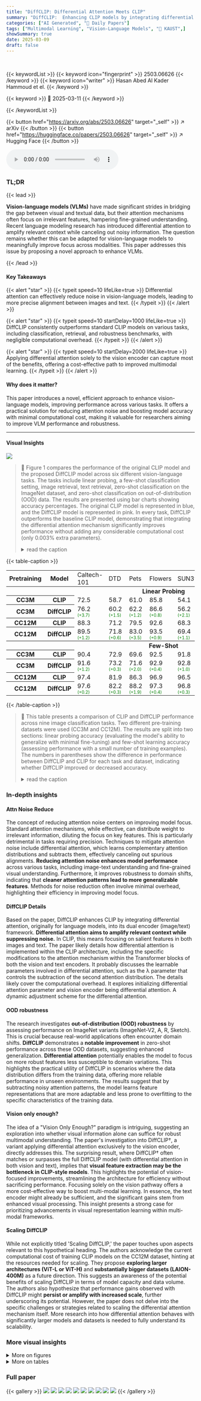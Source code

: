 ```yaml
---
title: "DiffCLIP: Differential Attention Meets CLIP"
summary: "DiffCLIP:  Enhancing CLIP models by integrating differential attention, achieving superior performance with minimal overhead."
categories: ["AI Generated", "🤗 Daily Papers"]
tags: ["Multimodal Learning", "Vision-Language Models", "🏢 KAUST",]
showSummary: true
date: 2025-03-09
draft: false
---
```


<br>

{{< keywordList >}}
{{< keyword icon="fingerprint" >}} 2503.06626 {{< /keyword >}}
{{< keyword icon="writer" >}} Hasan Abed Al Kader Hammoud et el. {{< /keyword >}}
 
{{< keyword >}} 🤗 2025-03-11 {{< /keyword >}}
 
{{< /keywordList >}}

{{< button href="https://arxiv.org/abs/2503.06626" target="_self" >}}
↗ arXiv
{{< /button >}}
{{< button href="https://huggingface.co/papers/2503.06626" target="_self" >}}
↗ Hugging Face
{{< /button >}}



<audio controls>
    <source src="https://ai-paper-reviewer.com/2503.06626/podcast.wav" type="audio/wav">
    Your browser does not support the audio element.
</audio>


### TL;DR


{{< lead >}}

**Vision-language models (VLMs)** have made significant strides in bridging the gap between visual and textual data, but their attention mechanisms often focus on irrelevant features, hampering fine-grained understanding. Recent language modeling research has introduced differential attention to amplify relevant context while canceling out noisy information. The question remains whether this can be adapted for vision-language models to meaningfully improve focus across modalities. This paper addresses this issue by proposing a novel approach to enhance VLMs.

{{< /lead >}}


#### Key Takeaways

{{< alert "star" >}}
{{< typeit speed=10 lifeLike=true >}} Differential attention can effectively reduce noise in vision-language models, leading to more precise alignment between images and text. {{< /typeit >}}
{{< /alert >}}

{{< alert "star" >}}
{{< typeit speed=10 startDelay=1000 lifeLike=true >}} DiffCLIP consistently outperforms standard CLIP models on various tasks, including classification, retrieval, and robustness benchmarks, with negligible computational overhead. {{< /typeit >}}
{{< /alert >}}

{{< alert "star" >}}
{{< typeit speed=10 startDelay=2000 lifeLike=true >}} Applying differential attention solely to the vision encoder can capture most of the benefits, offering a cost-effective path to improved multimodal learning. {{< /typeit >}}
{{< /alert >}}

#### Why does it matter?
This paper introduces a novel, efficient approach to enhance vision-language models, improving performance across various tasks. It offers a practical solution for reducing attention noise and boosting model accuracy with minimal computational cost, making it valuable for researchers aiming to improve VLM performance and robustness.

------
#### Visual Insights



![](https://arxiv.org/html/2503.06626/x1.png)

> 🔼 Figure 1 compares the performance of the original CLIP model and the proposed DiffCLIP model across six different vision-language tasks.  The tasks include linear probing, a few-shot classification setting, image retrieval, text retrieval, zero-shot classification on the ImageNet dataset, and zero-shot classification on out-of-distribution (OOD) data.  The results are presented using bar charts showing accuracy percentages.  The original CLIP model is represented in blue, and the DiffCLIP model is represented in pink. In every task, DiffCLIP outperforms the baseline CLIP model, demonstrating that integrating the differential attention mechanism significantly improves performance without adding any considerable computational cost (only 0.003% extra parameters).
> <details>
> <summary>read the caption</summary>
> Figure 1: CC3M Pretraining: CLIP vs. DiffCLIP Across Six Tasks. We compare standard CLIP (blue) and our DiffCLIP variant (pink) on linear probing, few-shot classification, image/text retrieval, zero-shot ImageNet, and zero-shot OOD. In each case, DiffCLIP consistently outperforms CLIP, highlighting the effectiveness of differential attention with only 0.003% extra parameters.
> </details>





{{< table-caption >}}
<table class="ltx_tabular ltx_guessed_headers ltx_align_middle" id="S3.T1.5.1">
<tbody class="ltx_tbody">
<tr class="ltx_tr" id="S3.T1.5.1.1.1">
<th class="ltx_td ltx_align_left ltx_th ltx_th_row ltx_border_tt" id="S3.T1.5.1.1.1.1" style="padding-top:1pt;padding-bottom:1pt;"><span class="ltx_text ltx_font_bold" id="S3.T1.5.1.1.1.1.1">Pretraining</span></th>
<th class="ltx_td ltx_align_left ltx_th ltx_th_row ltx_border_tt" id="S3.T1.5.1.1.1.2" style="padding-top:1pt;padding-bottom:1pt;"><span class="ltx_text ltx_font_bold" id="S3.T1.5.1.1.1.2.1">Model</span></th>
<td class="ltx_td ltx_align_center ltx_border_tt" id="S3.T1.5.1.1.1.3" style="padding-top:1pt;padding-bottom:1pt;"><span class="ltx_text ltx_font_bold" id="S3.T1.5.1.1.1.3.1">Caltech-101</span></td>
<td class="ltx_td ltx_align_center ltx_border_tt" id="S3.T1.5.1.1.1.4" style="padding-top:1pt;padding-bottom:1pt;"><span class="ltx_text ltx_font_bold" id="S3.T1.5.1.1.1.4.1">DTD</span></td>
<td class="ltx_td ltx_align_center ltx_border_tt" id="S3.T1.5.1.1.1.5" style="padding-top:1pt;padding-bottom:1pt;"><span class="ltx_text ltx_font_bold" id="S3.T1.5.1.1.1.5.1">Pets</span></td>
<td class="ltx_td ltx_align_center ltx_border_tt" id="S3.T1.5.1.1.1.6" style="padding-top:1pt;padding-bottom:1pt;"><span class="ltx_text ltx_font_bold" id="S3.T1.5.1.1.1.6.1">Flowers</span></td>
<td class="ltx_td ltx_align_center ltx_border_tt" id="S3.T1.5.1.1.1.7" style="padding-top:1pt;padding-bottom:1pt;"><span class="ltx_text ltx_font_bold" id="S3.T1.5.1.1.1.7.1">SUN397</span></td>
<td class="ltx_td ltx_align_center ltx_border_tt" id="S3.T1.5.1.1.1.8" style="padding-top:1pt;padding-bottom:1pt;"><span class="ltx_text ltx_font_bold" id="S3.T1.5.1.1.1.8.1">Aircraft</span></td>
<td class="ltx_td ltx_align_center ltx_border_tt" id="S3.T1.5.1.1.1.9" style="padding-top:1pt;padding-bottom:1pt;"><span class="ltx_text ltx_font_bold" id="S3.T1.5.1.1.1.9.1">CIFAR10</span></td>
<td class="ltx_td ltx_align_center ltx_border_tt" id="S3.T1.5.1.1.1.10" style="padding-top:1pt;padding-bottom:1pt;"><span class="ltx_text ltx_font_bold" id="S3.T1.5.1.1.1.10.1">CIFAR100</span></td>
<td class="ltx_td ltx_align_center ltx_border_r ltx_border_tt" id="S3.T1.5.1.1.1.11" style="padding-top:1pt;padding-bottom:1pt;"><span class="ltx_text ltx_font_bold" id="S3.T1.5.1.1.1.11.1">Food-101</span></td>
<td class="ltx_td ltx_align_center ltx_border_tt" id="S3.T1.5.1.1.1.12" style="padding-top:1pt;padding-bottom:1pt;"><span class="ltx_text ltx_font_bold" id="S3.T1.5.1.1.1.12.1">Avg.</span></td>
</tr>
<tr class="ltx_tr" id="S3.T1.5.1.2.2">
<th class="ltx_td ltx_align_left ltx_th ltx_th_row ltx_border_t" colspan="11" id="S3.T1.5.1.2.2.1" style="padding-top:1pt;padding-bottom:1pt;"><span class="ltx_text ltx_font_bold" id="S3.T1.5.1.2.2.1.1">Linear Probing</span></th>
<td class="ltx_td ltx_border_t" id="S3.T1.5.1.2.2.2" style="padding-top:1pt;padding-bottom:1pt;"></td>
</tr>
<tr class="ltx_tr" id="S3.T1.5.1.3.3">
<th class="ltx_td ltx_align_left ltx_th ltx_th_row ltx_border_t" id="S3.T1.5.1.3.3.1" style="padding-top:1pt;padding-bottom:1pt;">CC3M</th>
<th class="ltx_td ltx_align_left ltx_th ltx_th_row ltx_border_t" id="S3.T1.5.1.3.3.2" style="padding-top:1pt;padding-bottom:1pt;">CLIP</th>
<td class="ltx_td ltx_align_center ltx_border_t" id="S3.T1.5.1.3.3.3" style="padding-top:1pt;padding-bottom:1pt;">72.5</td>
<td class="ltx_td ltx_align_center ltx_border_t" id="S3.T1.5.1.3.3.4" style="padding-top:1pt;padding-bottom:1pt;">58.7</td>
<td class="ltx_td ltx_align_center ltx_border_t" id="S3.T1.5.1.3.3.5" style="padding-top:1pt;padding-bottom:1pt;">61.0</td>
<td class="ltx_td ltx_align_center ltx_border_t" id="S3.T1.5.1.3.3.6" style="padding-top:1pt;padding-bottom:1pt;">85.8</td>
<td class="ltx_td ltx_align_center ltx_border_t" id="S3.T1.5.1.3.3.7" style="padding-top:1pt;padding-bottom:1pt;">54.1</td>
<td class="ltx_td ltx_align_center ltx_border_t" id="S3.T1.5.1.3.3.8" style="padding-top:1pt;padding-bottom:1pt;">35.7</td>
<td class="ltx_td ltx_align_center ltx_border_t" id="S3.T1.5.1.3.3.9" style="padding-top:1pt;padding-bottom:1pt;">83.5</td>
<td class="ltx_td ltx_align_center ltx_border_t" id="S3.T1.5.1.3.3.10" style="padding-top:1pt;padding-bottom:1pt;">63.4</td>
<td class="ltx_td ltx_align_center ltx_border_r ltx_border_t" id="S3.T1.5.1.3.3.11" style="padding-top:1pt;padding-bottom:1pt;">59.1</td>
<td class="ltx_td ltx_align_center ltx_border_t" id="S3.T1.5.1.3.3.12" style="padding-top:1pt;padding-bottom:1pt;">63.8</td>
</tr>
<tr class="ltx_tr" id="S3.T1.5.1.4.4">
<th class="ltx_td ltx_align_left ltx_th ltx_th_row" id="S3.T1.5.1.4.4.1" style="padding-top:1pt;padding-bottom:1pt;">CC3M</th>
<th class="ltx_td ltx_align_left ltx_th ltx_th_row" id="S3.T1.5.1.4.4.2" style="padding-top:1pt;padding-bottom:1pt;">DiffCLIP</th>
<td class="ltx_td ltx_align_center" id="S3.T1.5.1.4.4.3" style="padding-top:1pt;padding-bottom:1pt;">76.2 <span class="ltx_text" id="S3.T1.5.1.4.4.3.1" style="font-size:70%;color:#008000;">(+3.7)</span>
</td>
<td class="ltx_td ltx_align_center" id="S3.T1.5.1.4.4.4" style="padding-top:1pt;padding-bottom:1pt;">60.2 <span class="ltx_text" id="S3.T1.5.1.4.4.4.1" style="font-size:70%;color:#008000;">(+1.5)</span>
</td>
<td class="ltx_td ltx_align_center" id="S3.T1.5.1.4.4.5" style="padding-top:1pt;padding-bottom:1pt;">62.2 <span class="ltx_text" id="S3.T1.5.1.4.4.5.1" style="font-size:70%;color:#008000;">(+1.2)</span>
</td>
<td class="ltx_td ltx_align_center" id="S3.T1.5.1.4.4.6" style="padding-top:1pt;padding-bottom:1pt;">86.6 <span class="ltx_text" id="S3.T1.5.1.4.4.6.1" style="font-size:70%;color:#008000;">(+0.8)</span>
</td>
<td class="ltx_td ltx_align_center" id="S3.T1.5.1.4.4.7" style="padding-top:1pt;padding-bottom:1pt;">56.2 <span class="ltx_text" id="S3.T1.5.1.4.4.7.1" style="font-size:70%;color:#008000;">(+2.1)</span>
</td>
<td class="ltx_td ltx_align_center" id="S3.T1.5.1.4.4.8" style="padding-top:1pt;padding-bottom:1pt;">34.6 <span class="ltx_text" id="S3.T1.5.1.4.4.8.1" style="font-size:70%;color:#990000;">(-1.1)</span>
</td>
<td class="ltx_td ltx_align_center" id="S3.T1.5.1.4.4.9" style="padding-top:1pt;padding-bottom:1pt;">83.9 <span class="ltx_text" id="S3.T1.5.1.4.4.9.1" style="font-size:70%;color:#008000;">(+0.4)</span>
</td>
<td class="ltx_td ltx_align_center" id="S3.T1.5.1.4.4.10" style="padding-top:1pt;padding-bottom:1pt;">63.7 <span class="ltx_text" id="S3.T1.5.1.4.4.10.1" style="font-size:70%;color:#008000;">(+0.3)</span>
</td>
<td class="ltx_td ltx_align_center ltx_border_r" id="S3.T1.5.1.4.4.11" style="padding-top:1pt;padding-bottom:1pt;">59.4 <span class="ltx_text" id="S3.T1.5.1.4.4.11.1" style="font-size:70%;color:#008000;">(+0.3)</span>
</td>
<td class="ltx_td ltx_align_center" id="S3.T1.5.1.4.4.12" style="padding-top:1pt;padding-bottom:1pt;">64.8 <span class="ltx_text" id="S3.T1.5.1.4.4.12.1" style="font-size:70%;color:#008000;">(+1.0)</span>
</td>
</tr>
<tr class="ltx_tr" id="S3.T1.5.1.5.5">
<th class="ltx_td ltx_align_left ltx_th ltx_th_row ltx_border_t" id="S3.T1.5.1.5.5.1" style="padding-top:1pt;padding-bottom:1pt;">CC12M</th>
<th class="ltx_td ltx_align_left ltx_th ltx_th_row ltx_border_t" id="S3.T1.5.1.5.5.2" style="padding-top:1pt;padding-bottom:1pt;">CLIP</th>
<td class="ltx_td ltx_align_center ltx_border_t" id="S3.T1.5.1.5.5.3" style="padding-top:1pt;padding-bottom:1pt;">88.3</td>
<td class="ltx_td ltx_align_center ltx_border_t" id="S3.T1.5.1.5.5.4" style="padding-top:1pt;padding-bottom:1pt;">71.2</td>
<td class="ltx_td ltx_align_center ltx_border_t" id="S3.T1.5.1.5.5.5" style="padding-top:1pt;padding-bottom:1pt;">79.5</td>
<td class="ltx_td ltx_align_center ltx_border_t" id="S3.T1.5.1.5.5.6" style="padding-top:1pt;padding-bottom:1pt;">92.6</td>
<td class="ltx_td ltx_align_center ltx_border_t" id="S3.T1.5.1.5.5.7" style="padding-top:1pt;padding-bottom:1pt;">68.3</td>
<td class="ltx_td ltx_align_center ltx_border_t" id="S3.T1.5.1.5.5.8" style="padding-top:1pt;padding-bottom:1pt;">48.8</td>
<td class="ltx_td ltx_align_center ltx_border_t" id="S3.T1.5.1.5.5.9" style="padding-top:1pt;padding-bottom:1pt;">92.0</td>
<td class="ltx_td ltx_align_center ltx_border_t" id="S3.T1.5.1.5.5.10" style="padding-top:1pt;padding-bottom:1pt;">74.7</td>
<td class="ltx_td ltx_align_center ltx_border_r ltx_border_t" id="S3.T1.5.1.5.5.11" style="padding-top:1pt;padding-bottom:1pt;">77.5</td>
<td class="ltx_td ltx_align_center ltx_border_t" id="S3.T1.5.1.5.5.12" style="padding-top:1pt;padding-bottom:1pt;">77.0</td>
</tr>
<tr class="ltx_tr" id="S3.T1.5.1.6.6">
<th class="ltx_td ltx_align_left ltx_th ltx_th_row" id="S3.T1.5.1.6.6.1" style="padding-top:1pt;padding-bottom:1pt;">CC12M</th>
<th class="ltx_td ltx_align_left ltx_th ltx_th_row" id="S3.T1.5.1.6.6.2" style="padding-top:1pt;padding-bottom:1pt;">DiffCLIP</th>
<td class="ltx_td ltx_align_center" id="S3.T1.5.1.6.6.3" style="padding-top:1pt;padding-bottom:1pt;">89.5 <span class="ltx_text" id="S3.T1.5.1.6.6.3.1" style="font-size:70%;color:#008000;">(+1.2)</span>
</td>
<td class="ltx_td ltx_align_center" id="S3.T1.5.1.6.6.4" style="padding-top:1pt;padding-bottom:1pt;">71.8 <span class="ltx_text" id="S3.T1.5.1.6.6.4.1" style="font-size:70%;color:#008000;">(+0.6)</span>
</td>
<td class="ltx_td ltx_align_center" id="S3.T1.5.1.6.6.5" style="padding-top:1pt;padding-bottom:1pt;">83.0 <span class="ltx_text" id="S3.T1.5.1.6.6.5.1" style="font-size:70%;color:#008000;">(+3.5)</span>
</td>
<td class="ltx_td ltx_align_center" id="S3.T1.5.1.6.6.6" style="padding-top:1pt;padding-bottom:1pt;">93.5 <span class="ltx_text" id="S3.T1.5.1.6.6.6.1" style="font-size:70%;color:#008000;">(+0.9)</span>
</td>
<td class="ltx_td ltx_align_center" id="S3.T1.5.1.6.6.7" style="padding-top:1pt;padding-bottom:1pt;">69.4 <span class="ltx_text" id="S3.T1.5.1.6.6.7.1" style="font-size:70%;color:#008000;">(+1.1)</span>
</td>
<td class="ltx_td ltx_align_center" id="S3.T1.5.1.6.6.8" style="padding-top:1pt;padding-bottom:1pt;">46.4 <span class="ltx_text" id="S3.T1.5.1.6.6.8.1" style="font-size:70%;color:#990000;">(-2.4)</span>
</td>
<td class="ltx_td ltx_align_center" id="S3.T1.5.1.6.6.9" style="padding-top:1pt;padding-bottom:1pt;">90.7 <span class="ltx_text" id="S3.T1.5.1.6.6.9.1" style="font-size:70%;color:#990000;">(-1.3)</span>
</td>
<td class="ltx_td ltx_align_center" id="S3.T1.5.1.6.6.10" style="padding-top:1pt;padding-bottom:1pt;">73.3 <span class="ltx_text" id="S3.T1.5.1.6.6.10.1" style="font-size:70%;color:#990000;">(-1.4)</span>
</td>
<td class="ltx_td ltx_align_center ltx_border_r" id="S3.T1.5.1.6.6.11" style="padding-top:1pt;padding-bottom:1pt;">77.7 <span class="ltx_text" id="S3.T1.5.1.6.6.11.1" style="font-size:70%;color:#008000;">(+0.2)</span>
</td>
<td class="ltx_td ltx_align_center" id="S3.T1.5.1.6.6.12" style="padding-top:1pt;padding-bottom:1pt;">77.3 <span class="ltx_text" id="S3.T1.5.1.6.6.12.1" style="font-size:70%;color:#008000;">(+0.3)</span>
</td>
</tr>
<tr class="ltx_tr" id="S3.T1.5.1.7.7">
<th class="ltx_td ltx_align_left ltx_th ltx_th_row ltx_border_t" colspan="11" id="S3.T1.5.1.7.7.1" style="padding-top:1pt;padding-bottom:1pt;"><span class="ltx_text ltx_font_bold" id="S3.T1.5.1.7.7.1.1">Few-Shot</span></th>
<td class="ltx_td ltx_border_t" id="S3.T1.5.1.7.7.2" style="padding-top:1pt;padding-bottom:1pt;"></td>
</tr>
<tr class="ltx_tr" id="S3.T1.5.1.8.8">
<th class="ltx_td ltx_align_left ltx_th ltx_th_row ltx_border_t" id="S3.T1.5.1.8.8.1" style="padding-top:1pt;padding-bottom:1pt;">CC3M</th>
<th class="ltx_td ltx_align_left ltx_th ltx_th_row ltx_border_t" id="S3.T1.5.1.8.8.2" style="padding-top:1pt;padding-bottom:1pt;">CLIP</th>
<td class="ltx_td ltx_align_center ltx_border_t" id="S3.T1.5.1.8.8.3" style="padding-top:1pt;padding-bottom:1pt;">90.4</td>
<td class="ltx_td ltx_align_center ltx_border_t" id="S3.T1.5.1.8.8.4" style="padding-top:1pt;padding-bottom:1pt;">72.9</td>
<td class="ltx_td ltx_align_center ltx_border_t" id="S3.T1.5.1.8.8.5" style="padding-top:1pt;padding-bottom:1pt;">69.6</td>
<td class="ltx_td ltx_align_center ltx_border_t" id="S3.T1.5.1.8.8.6" style="padding-top:1pt;padding-bottom:1pt;">92.5</td>
<td class="ltx_td ltx_align_center ltx_border_t" id="S3.T1.5.1.8.8.7" style="padding-top:1pt;padding-bottom:1pt;">91.8</td>
<td class="ltx_td ltx_align_center ltx_border_t" id="S3.T1.5.1.8.8.8" style="padding-top:1pt;padding-bottom:1pt;">44.6</td>
<td class="ltx_td ltx_align_center ltx_border_t" id="S3.T1.5.1.8.8.9" style="padding-top:1pt;padding-bottom:1pt;">63.4</td>
<td class="ltx_td ltx_align_center ltx_border_t" id="S3.T1.5.1.8.8.10" style="padding-top:1pt;padding-bottom:1pt;">72.8</td>
<td class="ltx_td ltx_align_center ltx_border_r ltx_border_t" id="S3.T1.5.1.8.8.11" style="padding-top:1pt;padding-bottom:1pt;">67.0</td>
<td class="ltx_td ltx_align_center ltx_border_t" id="S3.T1.5.1.8.8.12" style="padding-top:1pt;padding-bottom:1pt;">73.9</td>
</tr>
<tr class="ltx_tr" id="S3.T1.5.1.9.9">
<th class="ltx_td ltx_align_left ltx_th ltx_th_row" id="S3.T1.5.1.9.9.1" style="padding-top:1pt;padding-bottom:1pt;">CC3M</th>
<th class="ltx_td ltx_align_left ltx_th ltx_th_row" id="S3.T1.5.1.9.9.2" style="padding-top:1pt;padding-bottom:1pt;">DiffCLIP</th>
<td class="ltx_td ltx_align_center" id="S3.T1.5.1.9.9.3" style="padding-top:1pt;padding-bottom:1pt;">91.6 <span class="ltx_text" id="S3.T1.5.1.9.9.3.1" style="font-size:70%;color:#008000;">(+1.2)</span>
</td>
<td class="ltx_td ltx_align_center" id="S3.T1.5.1.9.9.4" style="padding-top:1pt;padding-bottom:1pt;">73.2 <span class="ltx_text" id="S3.T1.5.1.9.9.4.1" style="font-size:70%;color:#008000;">(+0.3)</span>
</td>
<td class="ltx_td ltx_align_center" id="S3.T1.5.1.9.9.5" style="padding-top:1pt;padding-bottom:1pt;">71.6 <span class="ltx_text" id="S3.T1.5.1.9.9.5.1" style="font-size:70%;color:#008000;">(+2.0)</span>
</td>
<td class="ltx_td ltx_align_center" id="S3.T1.5.1.9.9.6" style="padding-top:1pt;padding-bottom:1pt;">92.9 <span class="ltx_text" id="S3.T1.5.1.9.9.6.1" style="font-size:70%;color:#008000;">(+0.4)</span>
</td>
<td class="ltx_td ltx_align_center" id="S3.T1.5.1.9.9.7" style="padding-top:1pt;padding-bottom:1pt;">92.8 <span class="ltx_text" id="S3.T1.5.1.9.9.7.1" style="font-size:70%;color:#008000;">(+1.0)</span>
</td>
<td class="ltx_td ltx_align_center" id="S3.T1.5.1.9.9.8" style="padding-top:1pt;padding-bottom:1pt;">45.4 <span class="ltx_text" id="S3.T1.5.1.9.9.8.1" style="font-size:70%;color:#008000;">(+0.8)</span>
</td>
<td class="ltx_td ltx_align_center" id="S3.T1.5.1.9.9.9" style="padding-top:1pt;padding-bottom:1pt;">62.4 <span class="ltx_text" id="S3.T1.5.1.9.9.9.1" style="font-size:70%;color:#990000;">(-1.0)</span>
</td>
<td class="ltx_td ltx_align_center" id="S3.T1.5.1.9.9.10" style="padding-top:1pt;padding-bottom:1pt;">73.5 <span class="ltx_text" id="S3.T1.5.1.9.9.10.1" style="font-size:70%;color:#008000;">(+0.7)</span>
</td>
<td class="ltx_td ltx_align_center ltx_border_r" id="S3.T1.5.1.9.9.11" style="padding-top:1pt;padding-bottom:1pt;">68.3 <span class="ltx_text" id="S3.T1.5.1.9.9.11.1" style="font-size:70%;color:#008000;">(+1.3)</span>
</td>
<td class="ltx_td ltx_align_center" id="S3.T1.5.1.9.9.12" style="padding-top:1pt;padding-bottom:1pt;">74.6 <span class="ltx_text" id="S3.T1.5.1.9.9.12.1" style="font-size:70%;color:#008000;">(+0.7)</span>
</td>
</tr>
<tr class="ltx_tr" id="S3.T1.5.1.10.10">
<th class="ltx_td ltx_align_left ltx_th ltx_th_row ltx_border_t" id="S3.T1.5.1.10.10.1" style="padding-top:1pt;padding-bottom:1pt;">CC12M</th>
<th class="ltx_td ltx_align_left ltx_th ltx_th_row ltx_border_t" id="S3.T1.5.1.10.10.2" style="padding-top:1pt;padding-bottom:1pt;">CLIP</th>
<td class="ltx_td ltx_align_center ltx_border_t" id="S3.T1.5.1.10.10.3" style="padding-top:1pt;padding-bottom:1pt;">97.4</td>
<td class="ltx_td ltx_align_center ltx_border_t" id="S3.T1.5.1.10.10.4" style="padding-top:1pt;padding-bottom:1pt;">81.9</td>
<td class="ltx_td ltx_align_center ltx_border_t" id="S3.T1.5.1.10.10.5" style="padding-top:1pt;padding-bottom:1pt;">86.3</td>
<td class="ltx_td ltx_align_center ltx_border_t" id="S3.T1.5.1.10.10.6" style="padding-top:1pt;padding-bottom:1pt;">96.9</td>
<td class="ltx_td ltx_align_center ltx_border_t" id="S3.T1.5.1.10.10.7" style="padding-top:1pt;padding-bottom:1pt;">96.5</td>
<td class="ltx_td ltx_align_center ltx_border_t" id="S3.T1.5.1.10.10.8" style="padding-top:1pt;padding-bottom:1pt;">56.1</td>
<td class="ltx_td ltx_align_center ltx_border_t" id="S3.T1.5.1.10.10.9" style="padding-top:1pt;padding-bottom:1pt;">81.3</td>
<td class="ltx_td ltx_align_center ltx_border_t" id="S3.T1.5.1.10.10.10" style="padding-top:1pt;padding-bottom:1pt;">85.1</td>
<td class="ltx_td ltx_align_center ltx_border_r ltx_border_t" id="S3.T1.5.1.10.10.11" style="padding-top:1pt;padding-bottom:1pt;">86.0</td>
<td class="ltx_td ltx_align_center ltx_border_t" id="S3.T1.5.1.10.10.12" style="padding-top:1pt;padding-bottom:1pt;">85.3</td>
</tr>
<tr class="ltx_tr" id="S3.T1.5.1.11.11">
<th class="ltx_td ltx_align_left ltx_th ltx_th_row ltx_border_bb" id="S3.T1.5.1.11.11.1" style="padding-top:1pt;padding-bottom:1pt;">CC12M</th>
<th class="ltx_td ltx_align_left ltx_th ltx_th_row ltx_border_bb" id="S3.T1.5.1.11.11.2" style="padding-top:1pt;padding-bottom:1pt;">DiffCLIP</th>
<td class="ltx_td ltx_align_center ltx_border_bb" id="S3.T1.5.1.11.11.3" style="padding-top:1pt;padding-bottom:1pt;">97.6 <span class="ltx_text" id="S3.T1.5.1.11.11.3.1" style="font-size:70%;color:#008000;">(+0.2)</span>
</td>
<td class="ltx_td ltx_align_center ltx_border_bb" id="S3.T1.5.1.11.11.4" style="padding-top:1pt;padding-bottom:1pt;">82.2 <span class="ltx_text" id="S3.T1.5.1.11.11.4.1" style="font-size:70%;color:#008000;">(+0.3)</span>
</td>
<td class="ltx_td ltx_align_center ltx_border_bb" id="S3.T1.5.1.11.11.5" style="padding-top:1pt;padding-bottom:1pt;">88.2 <span class="ltx_text" id="S3.T1.5.1.11.11.5.1" style="font-size:70%;color:#008000;">(+1.9)</span>
</td>
<td class="ltx_td ltx_align_center ltx_border_bb" id="S3.T1.5.1.11.11.6" style="padding-top:1pt;padding-bottom:1pt;">97.3 <span class="ltx_text" id="S3.T1.5.1.11.11.6.1" style="font-size:70%;color:#008000;">(+0.4)</span>
</td>
<td class="ltx_td ltx_align_center ltx_border_bb" id="S3.T1.5.1.11.11.7" style="padding-top:1pt;padding-bottom:1pt;">96.8 <span class="ltx_text" id="S3.T1.5.1.11.11.7.1" style="font-size:70%;color:#008000;">(+0.3)</span>
</td>
<td class="ltx_td ltx_align_center ltx_border_bb" id="S3.T1.5.1.11.11.8" style="padding-top:1pt;padding-bottom:1pt;">55.2 <span class="ltx_text" id="S3.T1.5.1.11.11.8.1" style="font-size:70%;color:#990000;">(-0.9)</span>
</td>
<td class="ltx_td ltx_align_center ltx_border_bb" id="S3.T1.5.1.11.11.9" style="padding-top:1pt;padding-bottom:1pt;">80.3 <span class="ltx_text" id="S3.T1.5.1.11.11.9.1" style="font-size:70%;color:#990000;">(-1.0)</span>
</td>
<td class="ltx_td ltx_align_center ltx_border_bb" id="S3.T1.5.1.11.11.10" style="padding-top:1pt;padding-bottom:1pt;">83.3 <span class="ltx_text" id="S3.T1.5.1.11.11.10.1" style="font-size:70%;color:#990000;">(-1.8)</span>
</td>
<td class="ltx_td ltx_align_center ltx_border_bb ltx_border_r" id="S3.T1.5.1.11.11.11" style="padding-top:1pt;padding-bottom:1pt;">87.5 <span class="ltx_text" id="S3.T1.5.1.11.11.11.1" style="font-size:70%;color:#008000;">(+1.5)</span>
</td>
<td class="ltx_td ltx_align_center ltx_border_bb" id="S3.T1.5.1.11.11.12" style="padding-top:1pt;padding-bottom:1pt;">85.4 <span class="ltx_text" id="S3.T1.5.1.11.11.12.1" style="font-size:70%;color:#008000;">(+0.1)</span>
</td>
</tr>
</tbody>
</table>{{< /table-caption >}}

> 🔼 This table presents a comparison of CLIP and DiffCLIP performance across nine image classification tasks.  Two different pre-training datasets were used (CC3M and CC12M). The results are split into two sections: linear probing accuracy (evaluating the model's ability to generalize with minimal fine-tuning) and few-shot learning accuracy (assessing performance with a small number of training examples). The numbers in parentheses show the difference in performance between DiffCLIP and CLIP for each task and dataset, indicating whether DiffCLIP improved or decreased accuracy.
> <details>
> <summary>read the caption</summary>
> Table 1: Classification Performance (Linear Probing and Few-Shot). We compare CLIP and DiffCLIP on nine classification tasks with two pretraining sets (CC3M and CC12M). The top block reports linear probing accuracy, while the bottom block shows few-shot results. Numbers in parentheses indicate absolute gains or drops for DiffCLIP relative to CLIP.
> </details>





### In-depth insights


#### Attn Noise Reduce
The concept of reducing attention noise centers on improving model focus. Standard attention mechanisms, while effective, can distribute weight to irrelevant information, diluting the focus on key features. This is particularly detrimental in tasks requiring precision. Techniques to mitigate attention noise include differential attention, which learns complementary attention distributions and subtracts them, effectively canceling out spurious alignments. **Reducing attention noise enhances model performance** across various tasks, including image-text understanding and fine-grained visual understanding. Furthermore, it improves robustness to domain shifts, indicating that **cleaner attention patterns lead to more generalizable features**. Methods for noise reduction often involve minimal overhead, highlighting their efficiency in improving model focus.

#### DiffCLIP Details
Based on the paper, DiffCLIP enhances CLIP by integrating differential attention, originally for language models, into its dual encoder (image/text) framework. **Differential attention aims to amplify relevant context while suppressing noise.** In CLIP, this means focusing on salient features in both images and text. The paper likely details how differential attention is implemented within the CLIP architecture, including the specific modifications to the attention mechanism within the Transformer blocks of both the vision and text encoders. It probably discusses the learnable parameters involved in differential attention, such as the λ parameter that controls the subtraction of the second attention distribution. The details likely cover the computational overhead. It explores initializing differential attention parameter and vision encoder being differential attention. A dynamic adjustment scheme for the differential attention.

#### OOD robustness
The research investigates **out-of-distribution (OOD) robustness** by assessing performance on ImageNet variants (ImageNet-V2, A, R, Sketch). This is crucial because real-world applications often encounter domain shifts. **DiffCLIP** demonstrates a **notable improvement** in zero-shot performance across these OOD datasets, suggesting enhanced generalization. **Differential attention** potentially enables the model to focus on more robust features less susceptible to domain variations. This highlights the practical utility of DiffCLIP in scenarios where the data distribution differs from the training data, offering more reliable performance in unseen environments. The results suggest that by subtracting noisy attention patterns, the model learns feature representations that are more adaptable and less prone to overfitting to the specific characteristics of the training data.

#### Vision only enough?
The idea of a "Vision Only Enough?" paradigm is intriguing, suggesting an exploration into whether visual information alone can suffice for robust multimodal understanding. The paper's investigation into DiffCLIP†, a variant applying differential attention exclusively to the vision encoder, directly addresses this. The surprising result, where DiffCLIP† often matches or surpasses the full DiffCLIP model (with differential attention in both vision and text), implies that **visual feature extraction may be the bottleneck in CLIP-style models**. This highlights the potential of vision-focused improvements, streamlining the architecture for efficiency without sacrificing performance. Focusing solely on the vision pathway offers a more cost-effective way to boost multi-modal learning. In essence, the text encoder might already be sufficient, and the significant gains stem from enhanced visual processing. This insight presents a strong case for prioritizing advancements in visual representation learning within multi-modal frameworks.

#### Scaling DiffCLIP
While not explicitly titled 'Scaling DiffCLIP,' the paper touches upon aspects relevant to this hypothetical heading. The authors acknowledge the current computational cost of training CLIP models on the CC12M dataset, hinting at the resources needed for scaling. They propose **exploring larger architectures (ViT-L or ViT-H)** and **substantially bigger datasets (LAION-400M)** as a future direction. This suggests an awareness of the potential benefits of scaling DiffCLIP in terms of model capacity and data volume. The authors also hypothesize that performance gains observed with DiffCLIP might **persist or amplify with increased scale**, further underscoring its potential. However, the paper does not delve into the specific challenges or strategies related to scaling the differential attention mechanism itself. More research into how differential attention behaves with significantly larger models and datasets is needed to fully understand its scalability.


### More visual insights

<details>
<summary>More on figures
</summary>


![](https://arxiv.org/html/2503.06626/extracted/6264640/figure/images.png)

> 🔼 This figure compares the attention mechanisms of CLIP and DiffCLIP models on two example images. Each image is processed with two different text queries. The heatmaps visualize where each model focuses its attention.  CLIP's attention is spread out, including irrelevant background details. In contrast, DiffCLIP's attention is more concentrated on the query-relevant objects, showcasing its ability to filter out noise and improve focus.  The text queries for the top row are 'Mug' and 'Lamp,' while the bottom row uses 'Flower' and 'Dog.'
> <details>
> <summary>read the caption</summary>
> Figure 2: Comparing CLIP vs. DiffCLIP Attention Maps. For two images (rows), we visualize where CLIP and DiffCLIP attend when matching each image against two different textual queries. While CLIP allocates attention to irrelevant background regions, DiffCLIP more effectively centers on query-relevant objects, highlighting how differential attention can reduce noise and improve focus.  Queries: First Row: ‘Mug”, Lamp”; Second Row: Flower”, Dog”.
> </details>



![](https://arxiv.org/html/2503.06626/x2.png)

> 🔼 This figure compares the zero-shot performance of CLIP and DiffCLIP on various out-of-distribution (OOD) ImageNet datasets.  The datasets used are ImageNet, ImageNet-V2, ImageNet-A, ImageNet-R, and ImageNet-Sketch.  The performance is measured as zero-shot accuracy (%).  Two different pretraining datasets were used for the models: CC3M and CC12M.  Blue bars represent CLIP, and pink bars represent DiffCLIP. The numerical values above each bar represent the absolute difference in accuracy between DiffCLIP and CLIP for that specific dataset. The average accuracy across all datasets is also shown.  The results demonstrate that DiffCLIP generally improves the zero-shot accuracy compared to the standard CLIP model on these challenging OOD datasets.
> <details>
> <summary>read the caption</summary>
> Figure 3: OOD Zero-Shot ImageNet Performance. Comparison of zero-shot accuracy (%) on ImageNet, ImageNet-V2, ImageNet-A, ImageNet-R, and ImageNet-Sketch, plus the average. Bars show performance of CLIP (blue) versus DiffCLIP (pink), trained on CC3M (left) or CC12M (right). Numerical deltas above the bars indicate the absolute improvement or drop for DiffCLIP relative to CLIP. DiffCLIP improves on average the zero-shot performance on OOD ImageNet datasets as compared to CLIP.
> </details>



![](https://arxiv.org/html/2503.06626/x3.png)

> 🔼 The radar plot in Figure 4 compares the performance of CLIP and DiffCLIP on the MMVP-VLM benchmark, which assesses fine-grained visual understanding.  Each axis represents a different visual property: orientation, positional context, color and appearance, structural characteristics, presence of specific features, viewpoint and perspective, and distribution and quantity.  The plot shows that DiffCLIP (pink) consistently outperforms CLIP (blue), achieving an average score of 27.6% compared to CLIP's 21.9%. This improvement highlights DiffCLIP's superior ability to focus on subtle visual details relevant to the task, improving performance across multiple visual properties.
> <details>
> <summary>read the caption</summary>
> Figure 4: MMVP-VLM Benchmarking. Radar plot illustrating performance on different fine-grained visual categories. Both models (CLIP in blue, DiffCLIP in pink) are evaluated on properties like orientation, positional context, and color appearance. DiffCLIP (average 27.6%) consistently outperforms CLIP (average 21.9%), demonstrating more focused attention on subtle visual details.
> </details>



![](https://arxiv.org/html/2503.06626/x4.png)

> 🔼 Figure 5 compares the performance of four different CLIP variants across six tasks: linear probing, few-shot classification, image retrieval, text retrieval, ImageNet zero-shot classification, and out-of-distribution (OOD) zero-shot classification.  All models were pretrained on the Conceptual Captions 12M dataset. The variants are: 1) The baseline CLIP model (blue), 2) DiffCLIP with a fixed differential attention parameter (pink), 3) DiffCLIP with a dynamic schedule for the differential attention parameter (purple), and 4) DiffCLIP applying differential attention only to the vision encoder (yellow).  The figure visually represents the performance differences between these variants on each of the six tasks.
> <details>
> <summary>read the caption</summary>
> Figure 5: Comparing Different DiffCLIP Variants. We evaluate four models on six tasks (linear probing, few-shot, image retrieval, text retrieval, ImageNet zero-shot, and zero-shot OOD), all pretrained on CC12M. CLIP (blue) is the baseline, DiffCLIP (pink) uses a fixed differential attention parameter, DiffCLIP∗ (purple) employs a dynamic schedule for differential attention, and DiffCLIP† (yellow) applies differential attention only to the vision encoder.
> </details>



</details>




<details>
<summary>More on tables
</summary>


{{< table-caption >}}
<table class="ltx_tabular ltx_guessed_headers ltx_align_middle" id="S3.T2.5.1">
<thead class="ltx_thead">
<tr class="ltx_tr" id="S3.T2.5.1.1.1">
<th class="ltx_td ltx_align_left ltx_th ltx_th_column ltx_border_tt" id="S3.T2.5.1.1.1.1" style="padding-top:1pt;padding-bottom:1pt;"><span class="ltx_text ltx_font_bold" id="S3.T2.5.1.1.1.1.1">Pretraining</span></th>
<th class="ltx_td ltx_align_left ltx_th ltx_th_column ltx_border_tt" id="S3.T2.5.1.1.1.2" style="padding-top:1pt;padding-bottom:1pt;"><span class="ltx_text ltx_font_bold" id="S3.T2.5.1.1.1.2.1">Model</span></th>
<th class="ltx_td ltx_align_center ltx_th ltx_th_column ltx_border_r ltx_border_tt" colspan="4" id="S3.T2.5.1.1.1.3" style="padding-top:1pt;padding-bottom:1pt;"><span class="ltx_text ltx_font_bold" id="S3.T2.5.1.1.1.3.1">Image Retrieval (R@5)</span></th>
<th class="ltx_td ltx_align_center ltx_th ltx_th_column ltx_border_r ltx_border_tt" colspan="4" id="S3.T2.5.1.1.1.4" style="padding-top:1pt;padding-bottom:1pt;"><span class="ltx_text ltx_font_bold" id="S3.T2.5.1.1.1.4.1">Text Retrieval (R@5)</span></th>
<th class="ltx_td ltx_align_center ltx_th ltx_th_column ltx_border_tt" id="S3.T2.5.1.1.1.5" style="padding-top:1pt;padding-bottom:1pt;"><span class="ltx_text ltx_font_bold" id="S3.T2.5.1.1.1.5.1">Zero-Shot</span></th>
</tr>
<tr class="ltx_tr" id="S3.T2.5.1.2.2">
<th class="ltx_td ltx_th ltx_th_column" id="S3.T2.5.1.2.2.1" style="padding-top:1pt;padding-bottom:1pt;"></th>
<th class="ltx_td ltx_th ltx_th_column" id="S3.T2.5.1.2.2.2" style="padding-top:1pt;padding-bottom:1pt;"></th>
<th class="ltx_td ltx_align_center ltx_th ltx_th_column ltx_border_t" id="S3.T2.5.1.2.2.3" style="padding-top:1pt;padding-bottom:1pt;"><span class="ltx_text ltx_font_bold" id="S3.T2.5.1.2.2.3.1">Flickr30k</span></th>
<th class="ltx_td ltx_align_center ltx_th ltx_th_column ltx_border_t" id="S3.T2.5.1.2.2.4" style="padding-top:1pt;padding-bottom:1pt;"><span class="ltx_text ltx_font_bold" id="S3.T2.5.1.2.2.4.1">Flickr8k</span></th>
<th class="ltx_td ltx_align_center ltx_th ltx_th_column ltx_border_t" id="S3.T2.5.1.2.2.5" style="padding-top:1pt;padding-bottom:1pt;"><span class="ltx_text ltx_font_bold" id="S3.T2.5.1.2.2.5.1">MSCOCO</span></th>
<th class="ltx_td ltx_align_center ltx_th ltx_th_column ltx_border_r ltx_border_t" id="S3.T2.5.1.2.2.6" style="padding-top:1pt;padding-bottom:1pt;"><span class="ltx_text ltx_font_bold" id="S3.T2.5.1.2.2.6.1">Avg.</span></th>
<th class="ltx_td ltx_align_center ltx_th ltx_th_column ltx_border_t" id="S3.T2.5.1.2.2.7" style="padding-top:1pt;padding-bottom:1pt;"><span class="ltx_text ltx_font_bold" id="S3.T2.5.1.2.2.7.1">Flickr30k</span></th>
<th class="ltx_td ltx_align_center ltx_th ltx_th_column ltx_border_t" id="S3.T2.5.1.2.2.8" style="padding-top:1pt;padding-bottom:1pt;"><span class="ltx_text ltx_font_bold" id="S3.T2.5.1.2.2.8.1">Flickr8k</span></th>
<th class="ltx_td ltx_align_center ltx_th ltx_th_column ltx_border_t" id="S3.T2.5.1.2.2.9" style="padding-top:1pt;padding-bottom:1pt;"><span class="ltx_text ltx_font_bold" id="S3.T2.5.1.2.2.9.1">MSCOCO</span></th>
<th class="ltx_td ltx_align_center ltx_th ltx_th_column ltx_border_r ltx_border_t" id="S3.T2.5.1.2.2.10" style="padding-top:1pt;padding-bottom:1pt;"><span class="ltx_text ltx_font_bold" id="S3.T2.5.1.2.2.10.1">Avg.</span></th>
<th class="ltx_td ltx_align_center ltx_th ltx_th_column ltx_border_t" id="S3.T2.5.1.2.2.11" style="padding-top:1pt;padding-bottom:1pt;">ImageNet</th>
</tr>
</thead>
<tbody class="ltx_tbody">
<tr class="ltx_tr" id="S3.T2.5.1.3.1">
<td class="ltx_td ltx_align_left ltx_border_t" id="S3.T2.5.1.3.1.1" style="padding-top:1pt;padding-bottom:1pt;">CC3M</td>
<td class="ltx_td ltx_align_left ltx_border_t" id="S3.T2.5.1.3.1.2" style="padding-top:1pt;padding-bottom:1pt;">CLIP</td>
<td class="ltx_td ltx_align_center ltx_border_t" id="S3.T2.5.1.3.1.3" style="padding-top:1pt;padding-bottom:1pt;">31.8</td>
<td class="ltx_td ltx_align_center ltx_border_t" id="S3.T2.5.1.3.1.4" style="padding-top:1pt;padding-bottom:1pt;">35.4</td>
<td class="ltx_td ltx_align_center ltx_border_t" id="S3.T2.5.1.3.1.5" style="padding-top:1pt;padding-bottom:1pt;">19.4</td>
<td class="ltx_td ltx_align_center ltx_border_r ltx_border_t" id="S3.T2.5.1.3.1.6" style="padding-top:1pt;padding-bottom:1pt;">28.9</td>
<td class="ltx_td ltx_align_center ltx_border_t" id="S3.T2.5.1.3.1.7" style="padding-top:1pt;padding-bottom:1pt;">43.4</td>
<td class="ltx_td ltx_align_center ltx_border_t" id="S3.T2.5.1.3.1.8" style="padding-top:1pt;padding-bottom:1pt;">46.2</td>
<td class="ltx_td ltx_align_center ltx_border_t" id="S3.T2.5.1.3.1.9" style="padding-top:1pt;padding-bottom:1pt;">25.4</td>
<td class="ltx_td ltx_align_center ltx_border_r ltx_border_t" id="S3.T2.5.1.3.1.10" style="padding-top:1pt;padding-bottom:1pt;">38.3</td>
<td class="ltx_td ltx_align_center ltx_border_t" id="S3.T2.5.1.3.1.11" style="padding-top:1pt;padding-bottom:1pt;">13.6</td>
</tr>
<tr class="ltx_tr" id="S3.T2.5.1.4.2">
<td class="ltx_td ltx_align_left" id="S3.T2.5.1.4.2.1" style="padding-top:1pt;padding-bottom:1pt;">CC3M</td>
<td class="ltx_td ltx_align_left" id="S3.T2.5.1.4.2.2" style="padding-top:1pt;padding-bottom:1pt;">DiffCLIP</td>
<td class="ltx_td ltx_align_center" id="S3.T2.5.1.4.2.3" style="padding-top:1pt;padding-bottom:1pt;">32.9 <span class="ltx_text" id="S3.T2.5.1.4.2.3.1" style="font-size:70%;color:#008000;">(+1.1)</span>
</td>
<td class="ltx_td ltx_align_center" id="S3.T2.5.1.4.2.4" style="padding-top:1pt;padding-bottom:1pt;">36.5 <span class="ltx_text" id="S3.T2.5.1.4.2.4.1" style="font-size:70%;color:#008000;">(+1.1)</span>
</td>
<td class="ltx_td ltx_align_center" id="S3.T2.5.1.4.2.5" style="padding-top:1pt;padding-bottom:1pt;">20.9 <span class="ltx_text" id="S3.T2.5.1.4.2.5.1" style="font-size:70%;color:#008000;">(+1.5)</span>
</td>
<td class="ltx_td ltx_align_center ltx_border_r" id="S3.T2.5.1.4.2.6" style="padding-top:1pt;padding-bottom:1pt;">30.1 <span class="ltx_text" id="S3.T2.5.1.4.2.6.1" style="font-size:70%;color:#008000;">(+1.2)</span>
</td>
<td class="ltx_td ltx_align_center" id="S3.T2.5.1.4.2.7" style="padding-top:1pt;padding-bottom:1pt;">44.7 <span class="ltx_text" id="S3.T2.5.1.4.2.7.1" style="font-size:70%;color:#008000;">(+1.3)</span>
</td>
<td class="ltx_td ltx_align_center" id="S3.T2.5.1.4.2.8" style="padding-top:1pt;padding-bottom:1pt;">47.8 <span class="ltx_text" id="S3.T2.5.1.4.2.8.1" style="font-size:70%;color:#008000;">(+1.6)</span>
</td>
<td class="ltx_td ltx_align_center" id="S3.T2.5.1.4.2.9" style="padding-top:1pt;padding-bottom:1pt;">27.6 <span class="ltx_text" id="S3.T2.5.1.4.2.9.1" style="font-size:70%;color:#008000;">(+2.2)</span>
</td>
<td class="ltx_td ltx_align_center ltx_border_r" id="S3.T2.5.1.4.2.10" style="padding-top:1pt;padding-bottom:1pt;">40.1 <span class="ltx_text" id="S3.T2.5.1.4.2.10.1" style="font-size:70%;color:#008000;">(+1.8)</span>
</td>
<td class="ltx_td ltx_align_center" id="S3.T2.5.1.4.2.11" style="padding-top:1pt;padding-bottom:1pt;">14.4 <span class="ltx_text" id="S3.T2.5.1.4.2.11.1" style="font-size:70%;color:#008000;">(+0.8)</span>
</td>
</tr>
<tr class="ltx_tr" id="S3.T2.5.1.5.3">
<td class="ltx_td ltx_align_left ltx_border_t" id="S3.T2.5.1.5.3.1" style="padding-top:1pt;padding-bottom:1pt;">CC12M</td>
<td class="ltx_td ltx_align_left ltx_border_t" id="S3.T2.5.1.5.3.2" style="padding-top:1pt;padding-bottom:1pt;">CLIP</td>
<td class="ltx_td ltx_align_center ltx_border_t" id="S3.T2.5.1.5.3.3" style="padding-top:1pt;padding-bottom:1pt;">62.5</td>
<td class="ltx_td ltx_align_center ltx_border_t" id="S3.T2.5.1.5.3.4" style="padding-top:1pt;padding-bottom:1pt;">62.1</td>
<td class="ltx_td ltx_align_center ltx_border_t" id="S3.T2.5.1.5.3.5" style="padding-top:1pt;padding-bottom:1pt;">41.3</td>
<td class="ltx_td ltx_align_center ltx_border_r ltx_border_t" id="S3.T2.5.1.5.3.6" style="padding-top:1pt;padding-bottom:1pt;">55.3</td>
<td class="ltx_td ltx_align_center ltx_border_t" id="S3.T2.5.1.5.3.7" style="padding-top:1pt;padding-bottom:1pt;">76.8</td>
<td class="ltx_td ltx_align_center ltx_border_t" id="S3.T2.5.1.5.3.8" style="padding-top:1pt;padding-bottom:1pt;">77.7</td>
<td class="ltx_td ltx_align_center ltx_border_t" id="S3.T2.5.1.5.3.9" style="padding-top:1pt;padding-bottom:1pt;">53.8</td>
<td class="ltx_td ltx_align_center ltx_border_r ltx_border_t" id="S3.T2.5.1.5.3.10" style="padding-top:1pt;padding-bottom:1pt;">69.4</td>
<td class="ltx_td ltx_align_center ltx_border_t" id="S3.T2.5.1.5.3.11" style="padding-top:1pt;padding-bottom:1pt;">31.8</td>
</tr>
<tr class="ltx_tr" id="S3.T2.5.1.6.4">
<td class="ltx_td ltx_align_left ltx_border_bb" id="S3.T2.5.1.6.4.1" style="padding-top:1pt;padding-bottom:1pt;">CC12M</td>
<td class="ltx_td ltx_align_left ltx_border_bb" id="S3.T2.5.1.6.4.2" style="padding-top:1pt;padding-bottom:1pt;">DiffCLIP</td>
<td class="ltx_td ltx_align_center ltx_border_bb" id="S3.T2.5.1.6.4.3" style="padding-top:1pt;padding-bottom:1pt;">62.2 <span class="ltx_text" id="S3.T2.5.1.6.4.3.1" style="font-size:70%;color:#990000;">(-0.3)</span>
</td>
<td class="ltx_td ltx_align_center ltx_border_bb" id="S3.T2.5.1.6.4.4" style="padding-top:1pt;padding-bottom:1pt;">61.5 <span class="ltx_text" id="S3.T2.5.1.6.4.4.1" style="font-size:70%;color:#990000;">(-0.6)</span>
</td>
<td class="ltx_td ltx_align_center ltx_border_bb" id="S3.T2.5.1.6.4.5" style="padding-top:1pt;padding-bottom:1pt;">42.3 <span class="ltx_text" id="S3.T2.5.1.6.4.5.1" style="font-size:70%;color:#008000;">(+1.0)</span>
</td>
<td class="ltx_td ltx_align_center ltx_border_bb ltx_border_r" id="S3.T2.5.1.6.4.6" style="padding-top:1pt;padding-bottom:1pt;">55.3 <span class="ltx_text" id="S3.T2.5.1.6.4.6.1" style="font-size:70%;color:#008000;">(+0.0)</span>
</td>
<td class="ltx_td ltx_align_center ltx_border_bb" id="S3.T2.5.1.6.4.7" style="padding-top:1pt;padding-bottom:1pt;">77.4 <span class="ltx_text" id="S3.T2.5.1.6.4.7.1" style="font-size:70%;color:#008000;">(+0.6)</span>
</td>
<td class="ltx_td ltx_align_center ltx_border_bb" id="S3.T2.5.1.6.4.8" style="padding-top:1pt;padding-bottom:1pt;">77.4 <span class="ltx_text" id="S3.T2.5.1.6.4.8.1" style="font-size:70%;color:#990000;">(-0.3)</span>
</td>
<td class="ltx_td ltx_align_center ltx_border_bb" id="S3.T2.5.1.6.4.9" style="padding-top:1pt;padding-bottom:1pt;">55.5 <span class="ltx_text" id="S3.T2.5.1.6.4.9.1" style="font-size:70%;color:#008000;">(+1.7)</span>
</td>
<td class="ltx_td ltx_align_center ltx_border_bb ltx_border_r" id="S3.T2.5.1.6.4.10" style="padding-top:1pt;padding-bottom:1pt;">70.1 <span class="ltx_text" id="S3.T2.5.1.6.4.10.1" style="font-size:70%;color:#008000;">(+0.7)</span>
</td>
<td class="ltx_td ltx_align_center ltx_border_bb" id="S3.T2.5.1.6.4.11" style="padding-top:1pt;padding-bottom:1pt;">33.8 <span class="ltx_text" id="S3.T2.5.1.6.4.11.1" style="font-size:70%;color:#008000;">(+2.0)</span>
</td>
</tr>
</tbody>
</table>{{< /table-caption >}}
> 🔼 This table presents a comparison of CLIP and DiffCLIP's performance on zero-shot image and text retrieval tasks, as well as zero-shot ImageNet classification.  The results are broken down by the dataset used for pre-training (CC3M and CC12M), showing Recall@5 for retrieval and accuracy for ImageNet.  Parenthetical values indicate the performance difference between DiffCLIP and CLIP, showing improvements or decreases in performance for DiffCLIP compared to CLIP.
> <details>
> <summary>read the caption</summary>
> Table 2: Zero-Shot Retrieval and ImageNet Zero-shot Accuracy. We report image and text retrieval (Recall@5, %) and zero-shot ImageNet accuracy (%) for CLIP vs. DiffCLIP, using CC3M or CC12M as pretraining data. Values in parentheses reflect absolute gains or drops for DiffCLIP relative to CLIP.
> </details>

{{< table-caption >}}
<table class="ltx_tabular ltx_guessed_headers ltx_align_middle" id="S4.T3.5.1">
<thead class="ltx_thead">
<tr class="ltx_tr" id="S4.T3.5.1.1.1">
<th class="ltx_td ltx_th ltx_th_column ltx_th_row ltx_border_tt" id="S4.T3.5.1.1.1.1"></th>
<th class="ltx_td ltx_align_center ltx_th ltx_th_column ltx_border_r ltx_border_tt" colspan="3" id="S4.T3.5.1.1.1.2"><span class="ltx_text ltx_font_bold" id="S4.T3.5.1.1.1.2.1">CLIP</span></th>
<th class="ltx_td ltx_align_center ltx_th ltx_th_column ltx_border_tt" colspan="3" id="S4.T3.5.1.1.1.3"><span class="ltx_text ltx_font_bold" id="S4.T3.5.1.1.1.3.1">DiffCLIP</span></th>
</tr>
<tr class="ltx_tr" id="S4.T3.5.1.2.2">
<th class="ltx_td ltx_align_left ltx_th ltx_th_column ltx_th_row" id="S4.T3.5.1.2.2.1"><span class="ltx_text ltx_font_bold" id="S4.T3.5.1.2.2.1.1">POPE</span></th>
<th class="ltx_td ltx_align_center ltx_th ltx_th_column ltx_border_t" id="S4.T3.5.1.2.2.2">Accuracy</th>
<th class="ltx_td ltx_align_center ltx_th ltx_th_column ltx_border_t" id="S4.T3.5.1.2.2.3">Precision</th>
<th class="ltx_td ltx_align_center ltx_th ltx_th_column ltx_border_r ltx_border_t" id="S4.T3.5.1.2.2.4">Recall</th>
<th class="ltx_td ltx_align_center ltx_th ltx_th_column ltx_border_t" id="S4.T3.5.1.2.2.5">Accuracy</th>
<th class="ltx_td ltx_align_center ltx_th ltx_th_column ltx_border_t" id="S4.T3.5.1.2.2.6">Precision</th>
<th class="ltx_td ltx_align_center ltx_th ltx_th_column ltx_border_t" id="S4.T3.5.1.2.2.7">Recall</th>
</tr>
</thead>
<tbody class="ltx_tbody">
<tr class="ltx_tr" id="S4.T3.5.1.3.1">
<th class="ltx_td ltx_align_left ltx_th ltx_th_row ltx_border_t" id="S4.T3.5.1.3.1.1"><span class="ltx_text ltx_font_bold" id="S4.T3.5.1.3.1.1.1">Random</span></th>
<td class="ltx_td ltx_align_center ltx_border_t" id="S4.T3.5.1.3.1.2">50.14</td>
<td class="ltx_td ltx_align_center ltx_border_t" id="S4.T3.5.1.3.1.3">50.07</td>
<td class="ltx_td ltx_align_center ltx_border_r ltx_border_t" id="S4.T3.5.1.3.1.4">98.21</td>
<td class="ltx_td ltx_align_center ltx_border_t" id="S4.T3.5.1.3.1.5">50.41 <span class="ltx_text" id="S4.T3.5.1.3.1.5.1" style="font-size:70%;color:#008000;">(+0.27)</span>
</td>
<td class="ltx_td ltx_align_center ltx_border_t" id="S4.T3.5.1.3.1.6">50.21 <span class="ltx_text" id="S4.T3.5.1.3.1.6.1" style="font-size:70%;color:#008000;">(+0.14)</span>
</td>
<td class="ltx_td ltx_align_center ltx_border_t" id="S4.T3.5.1.3.1.7">98.56 <span class="ltx_text" id="S4.T3.5.1.3.1.7.1" style="font-size:70%;color:#008000;">(+0.35)</span>
</td>
</tr>
<tr class="ltx_tr" id="S4.T3.5.1.4.2">
<th class="ltx_td ltx_align_left ltx_th ltx_th_row" id="S4.T3.5.1.4.2.1"><span class="ltx_text ltx_font_bold" id="S4.T3.5.1.4.2.1.1">Popular</span></th>
<td class="ltx_td ltx_align_center" id="S4.T3.5.1.4.2.2">50.27</td>
<td class="ltx_td ltx_align_center" id="S4.T3.5.1.4.2.3">50.13</td>
<td class="ltx_td ltx_align_center ltx_border_r" id="S4.T3.5.1.4.2.4">99.33</td>
<td class="ltx_td ltx_align_center" id="S4.T3.5.1.4.2.5">50.27 <span class="ltx_text" id="S4.T3.5.1.4.2.5.1" style="font-size:70%;color:#008000;">(+0.00)</span>
</td>
<td class="ltx_td ltx_align_center" id="S4.T3.5.1.4.2.6">50.13 <span class="ltx_text" id="S4.T3.5.1.4.2.6.1" style="font-size:70%;color:#008000;">(+0.00)</span>
</td>
<td class="ltx_td ltx_align_center" id="S4.T3.5.1.4.2.7">99.47 <span class="ltx_text" id="S4.T3.5.1.4.2.7.1" style="font-size:70%;color:#008000;">(+0.14)</span>
</td>
</tr>
<tr class="ltx_tr" id="S4.T3.5.1.5.3">
<th class="ltx_td ltx_align_left ltx_th ltx_th_row ltx_border_bb" id="S4.T3.5.1.5.3.1"><span class="ltx_text ltx_font_bold" id="S4.T3.5.1.5.3.1.1">Adversarial</span></th>
<td class="ltx_td ltx_align_center ltx_border_bb" id="S4.T3.5.1.5.3.2">50.17</td>
<td class="ltx_td ltx_align_center ltx_border_bb" id="S4.T3.5.1.5.3.3">50.08</td>
<td class="ltx_td ltx_align_center ltx_border_bb ltx_border_r" id="S4.T3.5.1.5.3.4">99.33</td>
<td class="ltx_td ltx_align_center ltx_border_bb" id="S4.T3.5.1.5.3.5">50.20 <span class="ltx_text" id="S4.T3.5.1.5.3.5.1" style="font-size:70%;color:#008000;">(+0.03)</span>
</td>
<td class="ltx_td ltx_align_center ltx_border_bb" id="S4.T3.5.1.5.3.6">50.10 <span class="ltx_text" id="S4.T3.5.1.5.3.6.1" style="font-size:70%;color:#008000;">(+0.02)</span>
</td>
<td class="ltx_td ltx_align_center ltx_border_bb" id="S4.T3.5.1.5.3.7">99.47 <span class="ltx_text" id="S4.T3.5.1.5.3.7.1" style="font-size:70%;color:#008000;">(+0.14)</span>
</td>
</tr>
</tbody>
</table>{{< /table-caption >}}
> 🔼 This table presents a comparison of CLIP and DiffCLIP models on the POPE Hallucination Benchmark, a dataset designed to evaluate the tendency of vision-language models to generate hallucinations (incorrect or fabricated details) in their outputs.  The models are assessed across three distinct categories within the benchmark, with performance measured using three metrics: accuracy, precision, and recall.  The table shows the performance of each model in each category and highlights the absolute improvements achieved by DiffCLIP over the baseline CLIP model using parentheses.
> <details>
> <summary>read the caption</summary>
> Table 3: CLIP vs. DiffCLIP on POPE Hallucination Benchmark. We compare models across three POPE categories, showing accuracy, precision, and recall. Absolute improvements of DiffCLIP over CLIP are highlighted in parentheses.
> </details>

</details>




### Full paper

{{< gallery >}}
<img src="https://ai-paper-reviewer.com/2503.06626/1.png" class="grid-w50 md:grid-w33 xl:grid-w25" />
<img src="https://ai-paper-reviewer.com/2503.06626/2.png" class="grid-w50 md:grid-w33 xl:grid-w25" />
<img src="https://ai-paper-reviewer.com/2503.06626/3.png" class="grid-w50 md:grid-w33 xl:grid-w25" />
<img src="https://ai-paper-reviewer.com/2503.06626/4.png" class="grid-w50 md:grid-w33 xl:grid-w25" />
<img src="https://ai-paper-reviewer.com/2503.06626/5.png" class="grid-w50 md:grid-w33 xl:grid-w25" />
<img src="https://ai-paper-reviewer.com/2503.06626/6.png" class="grid-w50 md:grid-w33 xl:grid-w25" />
<img src="https://ai-paper-reviewer.com/2503.06626/7.png" class="grid-w50 md:grid-w33 xl:grid-w25" />
<img src="https://ai-paper-reviewer.com/2503.06626/8.png" class="grid-w50 md:grid-w33 xl:grid-w25" />
<img src="https://ai-paper-reviewer.com/2503.06626/9.png" class="grid-w50 md:grid-w33 xl:grid-w25" />
<img src="https://ai-paper-reviewer.com/2503.06626/10.png" class="grid-w50 md:grid-w33 xl:grid-w25" />
{{< /gallery >}}